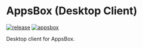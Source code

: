# AppsBox (Desktop Client)

[![release](https://img.shields.io/github/v/release/amirsavand/appsbox-desktop)](https://github.com/AmirSavand/appsbox-desktop/releases)
[![appsbox](https://snapcraft.io/appsbox/badge.svg)](https://snapcraft.io/appsbox)

Desktop client for AppsBox.
